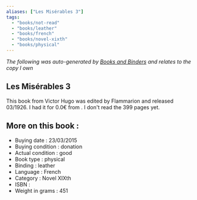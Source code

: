 ```yaml
---
aliases: ["Les Misérables 3"] 
tags: 
  - "books/not-read" 
  - "books/leather" 
  - "books/french"
  - "books/novel-xixth"
  - "books/physical"
---
```


_The following was auto-generated by [Books and Binders](Books%20and%20Binders.md) and relates to the copy I own_
## Les Misérables 3
This book from Victor Hugo was edited by Flammarion and released 03/1926. I had it for 0.0€ from . I don't read the 399 pages yet.

## More on this book :
- Buying date : 23/03/2015
- Buying condition : donation
- Actual condition : good
- Book type : physical
- Binding : leather
- Language : French
- Category : Novel XIXth
- ISBN : 
- Weight in grams : 451
